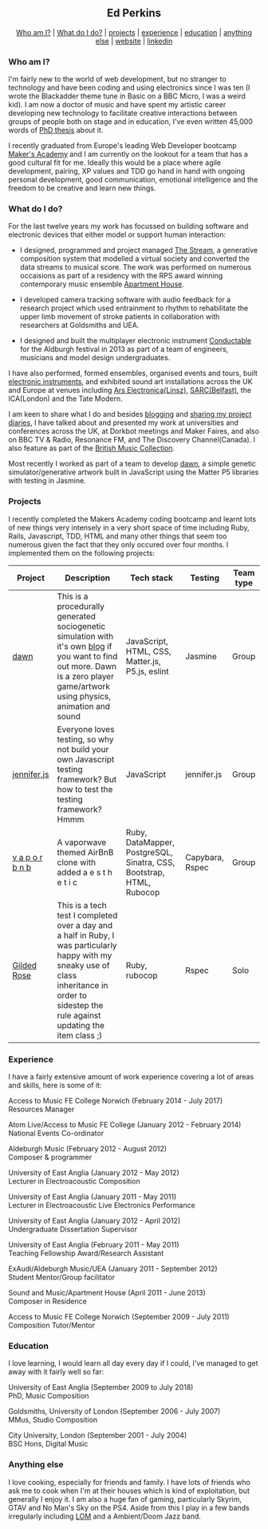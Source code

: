 <h2 align="center"> Ed Perkins </h2>

 <p align="center">  <a href='#whoami'>Who am I?</a>  |  <a href='#what'>What do I do?</a>  |  <a href='#projects'>projects</a> | <a href='#experience'>experience</a>  |  <a href='#education'>education</a>  |  <a href='#anythingelse'>anything else</a>  |  <a href='https://edperkins.bandcamp.com/'>website</a>  |  <a href='https://www.linkedin.com/in/ed-perkins-06b28715a//'>linkedin</a> </p>

### Who am I? <a name= "whoami"></a>

I'm fairly new to the world of web development, but no stranger to technology and have been coding and using electronics since I was ten (I wrote the Blackadder theme tune in Basic on a BBC Micro, I was a weird kid). I am now a doctor of music and have spent my artistic career developing new technology to facilitate creative interactions between groups of people both on stage and in education, I've even written 45,000 words of [PhD thesis](http://edperkins.co.uk/LEEP.pdf) about it. 

I recently graduated from Europe's leading Web Developer bootcamp [Maker's Academy](https://www.makersacademy.com/) and I am currently on the lookout for a team that has a good cultural fit for me.  Ideally this would be a place where agile development, pairing,  XP values and TDD go hand in hand with ongoing personal development, good communication, emotional intelligence and the freedom to be creative and learn new things. 

### What do I do? <a name= "what"></a>
For the last twelve years my work has focussed on building software and electronic devices that either model or support human interaction:

* I designed, programmed and project managed [The Stream](https://youtu.be/4APoBti_s44), a generative composition system that modelled a virtual society and converted the data streams to musical score. The work was performed on numerous occaisions as part of a residency with the RPS award winning contemporary music ensemble [Apartment House](http://www.apartmenthouse.co.uk/).

* I developed camera tracking software with audio feedback for a research project which used entrainment to rhythm to rehabilitate the upper limb movement of stroke patients in collaboration with researchers at Goldsmiths and UEA. 

* I designed and built the multiplayer electronic instrument [Conductable](https://youtu.be/s4AuEc8rVq0) for the Aldburgh festival in 2013 as part of a team of engineers, musicians and model design undergraduates. 

I have also performed, formed ensembles, organised events and tours, built [electronic instruments](https://youtu.be/k81meVMH7uk), and exhibited sound art installations across the UK and Europe at venues including [Ars Electronica(Linsz)](https://youtu.be/9vhrE7nrzNY), [SARC(Belfast)](https://youtu.be/k81meVMH7uk), the ICA(London) and the Tate Modern. 

I am keen to share what I do and besides [blogging](https://medium.com/@edperkins_91741/setting-up-a-tdd-development-environment-in-php-including-ubuntu-server-on-a-mac-for-total-noobs-bae760dc8730) and [sharing my project diaries](http://edperkins.tumblr.com/), I have talked about and presented my work at universities and conferences across the UK, at Dorkbot meetings and Maker Faires, and also on BBC TV & Radio, Resonance FM, and The Discovery Channel(Canada). I also feature as part of the [British Music Collection](https://britishmusiccollection.org.uk/composer/ed-perkins). 

Most recently I worked as part of a team to develop [dawn](https://rcvink.github.io/dawn/), a simple genetic simulator/generative artwork built in JavaScript using the Matter P5 libraries with testing in Jasmine.

### Projects <a name= "projects"></a>
I recently completed the Makers Academy coding bootcamp and learnt lots of new things very intensely in a very short space of time including Ruby, Rails, Javascript, TDD, HTML and many other things that seem too numerous given the fact that they only occured over four months. I implemented them on the following projects:

| Project | Description| Tech stack | Testing | Team type|
|-----|--------|--------|---|---|
| [dawn](https://github.com/jenniferemshepherd/dawn)    | This is a procedurally generated sociogenetic simulation with it's own [blog](https://medium.com/@dawnmakersacademy) if you want to find out more. Dawn is a zero player game/artwork using physics, animation and sound | JavaScript, HTML, CSS, Matter.js, P5.js, eslint | Jasmine | Group | 
| [jennifer.js](https://github.com/ealitten/jennifer.js)  | Everyone loves testing, so why not build your own Javascript testing framework? But how to test the testing framework? Hmmm  | JavaScript | jennifer.js | Group |
|[v a p o r b n b](https://github.com/edpe/vapor-bnb)| A vaporwave themed AirBnB clone with added a e s t h e t i c |Ruby, DataMapper, PostgreSQL, Sinatra, CSS, Bootstrap, HTML, Rubocop| Capybara, Rspec | Group |
| [Gilded Rose](https://github.com/edpe/gilded-rose-ruby) | This is a tech test I completed over a day and a half in Ruby, I was particularly happy with my sneaky use of class inheritance in order to sidestep the rule against updating the item class ;) | Ruby, rubocop | Rspec| Solo |




### Experience <a name= "experience"></a>
I have a fairly extensive amount of work experience covering a lot of areas and skills, here is some of it:

Access to Music FE College Norwich (February 2014 - July 2017)   
Resources Manager

Atom Live/Access to Music FE College  (January 2012 - February 2014)  
National Events Co-ordinator

Aldeburgh Music (February 2012 - August 2012)   
Composer & programmer

University of East Anglia (January 2012 - May 2012)   
Lecturer in Electroacoustic Composition

University of East Anglia (January 2011 - May 2011)   
Lecturer in Electroacoustic Live Electronics Performance

University of East Anglia (January 2012 - April 2012)   
Undergraduate Dissertation Supervisor

University of East Anglia (February 2011 - May 2011)   
Teaching Fellowship Award/Research Assistant

ExAudi/Aldeburgh Music/UEA (January 2011 - September 2012)   
Student Mentor/Group facilitator

Sound and Music/Apartment House (April 2011 - June 2013)   
Composer in Residence

Access to Music FE College Norwich (September 2009 - July 2011)   
Composition Tutor/Mentor


### Education <a name= "education"></a>
I love learning, I would learn all day every day if I could, I've managed to get away with it fairly well so far:

University of East Anglia (September 2009 to July 2018)   
PhD, Music Composition

Goldsmiths, University of London (September 2006 - July 2007)   
MMus, Studio Composition

City University, London (September 2001 - July 2004)   
BSC Hons, Digital Music

### Anything else <a name= "anythingelse"></a>
I love cooking, especially for friends and family. I have lots of friends who ask me to cook when I'm at their houses which is kind of exploitation, but generally I enjoy it. I am also a huge fan of gaming, particularly Skyrim, GTAV and No Man's Sky on the PS4. Aside from this I play in a few bands irregularly including [LOM](https://www.youtube.com/watch?v=FQrfF8p3dVw) and a Ambient/Doom Jazz band.


